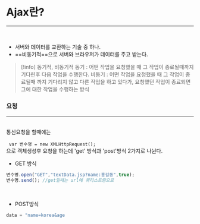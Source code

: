 <br><br>

# Ajax란?
--- 
<br>

- 서버와 데이터를 교환하는 기술 중 하나.<br>
- ==비동기적==으로 서버와 브라우저가 데이터를 주고 받는다.

>[!info] 동기적, 비동기적
>동기  :  어떤 작업을 요청했을 때 그 작업이 종료될때까지 기다린후 다음 작업을 수행한다.
>비동기 : 어떤 작업을 요청했을 때 그 작업이 종료될때 까지 기다리지 않고 다른 작업을 하고 있다가, 요청했던 작업이 종료되면 그에 대한 작업을 수행하는 방식



### 요청
<hr>
<br>
통신요청을 할때에는 

` var 변수명 = new XMLHttpRequest();`
<br>
으로 객체생성후 요청을 하는데 'get' 방식과 'post'방식 2가지로 나뉜다.

- GET 방식
```javascript
변수명.open("GET","textData.jsp?name:홍길동",true);
변수명.send(); //get일때는 url에 쿼리스트링으로
```
<br>

 - POST방식
```javascript
data = "name=korea&age
```





















